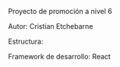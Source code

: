 Proyecto de promoción a nivel 6

Autor: Cristian Etchebarne

Estructura:

Framework de desarrollo: React

